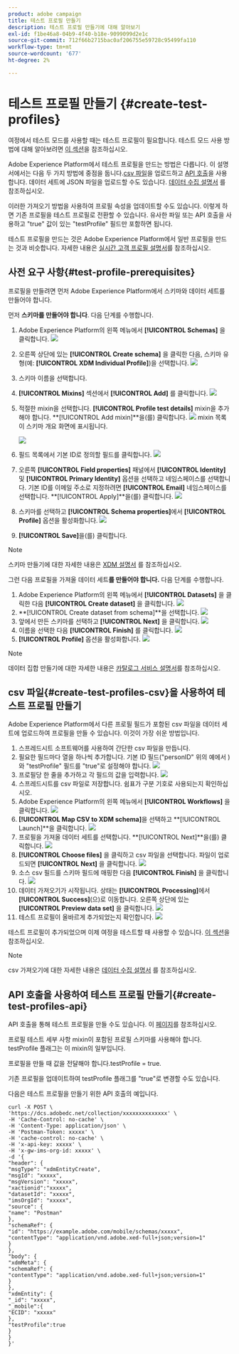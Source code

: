```yaml
---
product: adobe campaign
title: 테스트 프로필 만들기
description: 테스트 프로필 만들기에 대해 알아보기
exl-id: f1be46a8-04b9-4f40-b18e-9099099d2e1c
source-git-commit: 712f66b2715bac0af206755e59728c95499fa110
workflow-type: tm+mt
source-wordcount: '677'
ht-degree: 2%

---
```


# 테스트 프로필 만들기 {#create-test-profiles}

여정에서 테스트 모드를 사용할 때는 테스트 프로필이 필요합니다. 테스트 모드 사용 방법에 대해 알아보려면 [이 섹션](../building-journeys/testing-the-journey.md)을 참조하십시오.

Adobe Experience Platform에서 테스트 프로필을 만드는 방법은 다릅니다. 이 설명서에서는 다음 두 가지 방법에 중점을 둡니다.[csv 파일](../building-journeys/creating-test-profiles.md#create-test-profiles-csv)을 업로드하고 [API 호출](../building-journeys/creating-test-profiles.md#create-test-profiles-api)을 사용합니다. 데이터 세트에 JSON 파일을 업로드할 수도 있습니다. [데이터 수집 설명서](https://experienceleague.adobe.com/docs/experience-platform/ingestion/tutorials/ingest-batch-data.html#add-data-to-dataset) 를 참조하십시오.

이러한 가져오기 방법을 사용하여 프로필 속성을 업데이트할 수도 있습니다. 이렇게 하면 기존 프로필을 테스트 프로필로 전환할 수 있습니다. 유사한 파일 또는 API 호출을 사용하고 &quot;true&quot; 값이 있는 &quot;testProfile&quot; 필드만 포함하면 됩니다.

테스트 프로필을 만드는 것은 Adobe Experience Platform에서 일반 프로필을 만드는 것과 비슷합니다. 자세한 내용은 [실시간 고객 프로필 설명서](https://experienceleague.adobe.com/docs/experience-platform/profile/home.html)를 참조하십시오.

## 사전 요구 사항{#test-profile-prerequisites}

프로필을 만들려면 먼저 Adobe Experience Platform에서 스키마와 데이터 세트를 만들어야 합니다.

먼저 **스키마를 만들어야 합니다**. 다음 단계를 수행합니다.

1. Adobe Experience Platform의 왼쪽 메뉴에서 **[!UICONTROL Schemas]** 을 클릭합니다.
   ![](../assets/test-profiles-0.png)
1. 오른쪽 상단에 있는 **[!UICONTROL Create schema]** 을 클릭한 다음, 스키마 유형(예: **[!UICONTROL XDM Individual Profile]**)을 선택합니다.
   ![](../assets/test-profiles-1.png)
1. 스키마 이름을 선택합니다.
1. **[!UICONTROL Mixins]** 섹션에서 **[!UICONTROL Add]** 를 클릭합니다.
   ![](../assets/test-profiles-1-bis.png)
1. 적절한 mixin을 선택합니다. **[!UICONTROL Profile test details]** mixin을 추가해야 합니다. **[!UICONTROL Add mixin]**을(를) 클릭합니다.
   ![](../assets/test-profiles-1-ter.png)
mixin 목록이 스키마 개요 화면에 표시됩니다.

   ![](../assets/test-profiles-2.png)
1. 필드 목록에서 기본 ID로 정의할 필드를 클릭합니다.
   ![](../assets/test-profiles-3.png)
1. 오른쪽 **[!UICONTROL Field properties]** 패널에서 **[!UICONTROL Identity]** 및 **[!UICONTROL Primary Identity]** 옵션을 선택하고 네임스페이스를 선택합니다. 기본 ID를 이메일 주소로 지정하려면 **[!UICONTROL Email]** 네임스페이스를 선택합니다. **[!UICONTROL Apply]**을(를) 클릭합니다.
   ![](../assets/test-profiles-4.png)
1. 스키마를 선택하고 **[!UICONTROL Schema properties]**&#x200B;에서 **[!UICONTROL Profile]** 옵션을 활성화합니다.
   ![](../assets/test-profiles-5.png)
1. **[!UICONTROL Save]**&#x200B;을(를) 클릭합니다.

>[!NOTE]
>
>스키마 만들기에 대한 자세한 내용은 [XDM 설명서](https://experienceleague.adobe.com/docs/experience-platform/xdm/ui/resources/schemas.html#prerequisites) 를 참조하십시오.

그런 다음 프로필을 가져올 데이터 세트&#x200B;**를 만들어야 합니다.** 다음 단계를 수행합니다.

1. Adobe Experience Platform의 왼쪽 메뉴에서 **[!UICONTROL Datasets]** 을 클릭한 다음 **[!UICONTROL Create dataset]** 을 클릭합니다.
   ![](../assets/test-profiles-6.png)
1. **[!UICONTROL Create dataset from schema]**을 선택합니다.
   ![](../assets/test-profiles-7.png)
1. 앞에서 만든 스키마를 선택하고 **[!UICONTROL Next]** 을 클릭합니다.
   ![](../assets/test-profiles-8.png)
1. 이름을 선택한 다음 **[!UICONTROL Finish]** 를 클릭합니다.
   ![](../assets/test-profiles-9.png)
1. **[!UICONTROL Profile]** 옵션을 활성화합니다.
   ![](../assets/test-profiles-10.png)

>[!NOTE]
>
> 데이터 집합 만들기에 대한 자세한 내용은 [카탈로그 서비스 설명서](https://experienceleague.adobe.com/docs/experience-platform/catalog/datasets/user-guide.html#getting-started)를 참조하십시오.

## csv 파일{#create-test-profiles-csv}을 사용하여 테스트 프로필 만들기

Adobe Experience Platform에서 다른 프로필 필드가 포함된 csv 파일을 데이터 세트에 업로드하여 프로필을 만들 수 있습니다. 이것이 가장 쉬운 방법입니다.

1. 스프레드시트 소프트웨어를 사용하여 간단한 csv 파일을 만듭니다.
1. 필요한 필드마다 열을 하나씩 추가합니다. 기본 ID 필드(&quot;personID&quot; 위의 예에서 )와 &quot;testProfile&quot; 필드를 &quot;true&quot;로 설정해야 합니다.
   ![](../assets/test-profiles-11.png)
1. 프로필당 한 줄을 추가하고 각 필드의 값을 입력합니다.
   ![](../assets/test-profiles-12.png)
1. 스프레드시트를 csv 파일로 저장합니다. 쉼표가 구분 기호로 사용되는지 확인하십시오.
1. Adobe Experience Platform의 왼쪽 메뉴에서 **[!UICONTROL Workflows]** 을 클릭합니다.
   ![](../assets/test-profiles-14.png)
1. **[!UICONTROL Map CSV to XDM schema]**&#x200B;을 선택하고 **[!UICONTROL Launch]**을 클릭합니다.
   ![](../assets/test-profiles-16.png)
1. 프로필을 가져올 데이터 세트를 선택합니다. **[!UICONTROL Next]**을(를) 클릭합니다.
   ![](../assets/test-profiles-17.png)
1. **[!UICONTROL Choose files]** 을 클릭하고 csv 파일을 선택합니다. 파일이 업로드되면 **[!UICONTROL Next]** 을 클릭합니다.
   ![](../assets/test-profiles-18.png)
1. 소스 csv 필드를 스키마 필드에 매핑한 다음 **[!UICONTROL Finish]** 을 클릭합니다.
   ![](../assets/test-profiles-19.png)
1. 데이터 가져오기가 시작됩니다. 상태는 **[!UICONTROL Processing]**&#x200B;에서 **[!UICONTROL Success]**(으)로 이동합니다. 오른쪽 상단에 있는 **[!UICONTROL Preview data set]** 을 클릭합니다.
   ![](../assets/test-profiles-20.png)
1. 테스트 프로필이 올바르게 추가되었는지 확인합니다.
   ![](../assets/test-profiles-21.png)

테스트 프로필이 추가되었으며 이제 여정을 테스트할 때 사용할 수 있습니다. [이 섹션](../building-journeys/testing-the-journey.md)을 참조하십시오.
>[!NOTE]
>
> csv 가져오기에 대한 자세한 내용은 [데이터 수집 설명서](https://experienceleague.adobe.com/docs/experience-platform/ingestion/tutorials/map-a-csv-file.html#tutorials) 를 참조하십시오.

## API 호출을 사용하여 테스트 프로필 만들기{#create-test-profiles-api}

API 호출을 통해 테스트 프로필을 만들 수도 있습니다. 이 [페이지](https://docs.adobe.com/content/help/ko-KR/experience-platform/profile/home.html)를 참조하십시오.

프로필 테스트 세부 사항 mixin이 포함된 프로필 스키마를 사용해야 합니다. testProfile 플래그는 이 mixin의 일부입니다.

프로필을 만들 때 값을 전달해야 합니다.testProfile = true.

기존 프로필을 업데이트하여 testProfile 플래그를 &quot;true&quot;로 변경할 수도 있습니다.

다음은 테스트 프로필을 만들기 위한 API 호출의 예입니다.

```
curl -X POST \
'https://dcs.adobedc.net/collection/xxxxxxxxxxxxxx' \
-H 'Cache-Control: no-cache' \
-H 'Content-Type: application/json' \
-H 'Postman-Token: xxxxx' \
-H 'cache-control: no-cache' \
-H 'x-api-key: xxxxx' \
-H 'x-gw-ims-org-id: xxxxx' \
-d '{
"header": {
"msgType": "xdmEntityCreate",
"msgId": "xxxxx",
"msgVersion": "xxxxx",
"xactionid":"xxxxx",
"datasetId": "xxxxx",
"imsOrgId": "xxxxx",
"source": {
"name": "Postman"
},
"schemaRef": {
"id": "https://example.adobe.com/mobile/schemas/xxxxx",
"contentType": "application/vnd.adobe.xed-full+json;version=1"
}
},
"body": {
"xdmMeta": {
"schemaRef": {
"contentType": "application/vnd.adobe.xed-full+json;version=1"
}
},
"xdmEntity": {
"_id": "xxxxx",
"_mobile":{
"ECID": "xxxxx"
},
"testProfile":true
}
}
}'
```
